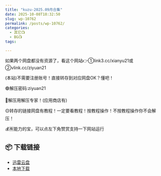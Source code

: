 ```yaml
---
title: "kuzu-2025.09月合集"
date: 2025-10-08T18:32:50
slug: wp-10762
permalink: /posts/wp-10762/
categories:
  - 其它📺
  - BG📺
tags:

---
```


如果两个网盘都没有资源了，看这个网站👉①link3.cc/xianyu21或②vlink.cc/ziyuan21

(本站)不需要注册账号！直接转存到对应网盘OK？懂吧！

🟢解压密码:ziyuan21

🔵解压用解压专家！(应用商店有)

🟡转存的链接网盘有教程！一定要看教程！按教程操作！不按教程操作你不会解压！

💰🈶能力的宝，可以点左下角赞赏支持一下网站运行

## 📦 下载链接
- [迅雷云盘](https://blziyuan21.com/pay-download/10762?key=d697c05ecb&down_id=0)
- [本地下载](https://blziyuan21.com/pay-download/10762?key=d697c05ecb&down_id=1)

